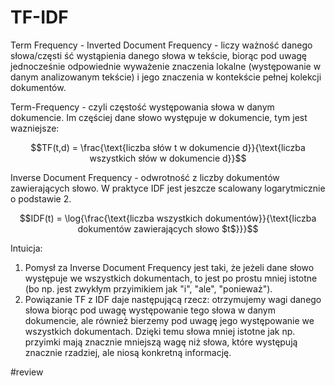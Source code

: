 # TF-IDF

Term Frequency - Inverted Document Frequency - liczy ważność danego słowa/częsti ść wystąpienia danego słowa w tekście, biorąc pod uwagę jednocześnie odpowiednie wyważenie znaczenia lokalne (występowanie w danym analizowanym tekście) i jego znaczenia w kontekście pełnej kolekcji dokumentów.

Term-Frequency - czyli częstość występowania słowa w danym dokumencie. Im częściej dane słowo występuje w dokumencie, tym jest wazniejsze:

$$TF(t,d) = \frac{\text{liczba słów t w dokumencie d}}{\text{liczba wszystkich słów w dokumencie d}}$$

Inverse Document Frequency - odwrotność z liczby dokumentów zawierających słowo. W praktyce IDF jest jeszcze scalowany logarytmicznie o podstawie 2.

$$IDF(t) = \log{\frac{\text{liczba wszystkich dokumentów}}{\text{liczba dokumentów zawierających słowo $t$}}}$$

Intuicja:

1. Pomysł za Inverse Document Frequency jest taki, że jeżeli dane słowo występuje we wszystkich dokumentach, to jest po prostu mniej istotne (bo np. jest zwykłym przyimikiem jak "i", "ale", "ponieważ").
2. Powiązanie TF z IDF daje następującą rzecz: otrzymujemy wagi danego słowa biorąc pod uwagę występowanie tego słowa w danym dokumencie, ale również bierzemy pod uwagę jego występowanie we wszystkich dokumentach. Dzięki temu słowa mniej istotne jak np. przyimki mają znacznie mniejszą wagę niż słowa, które występują znacznie rzadziej, ale niosą konkretną informację.

#review